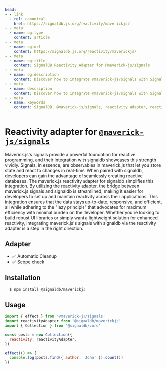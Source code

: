 ```yaml
---
head:
- - link
  - rel: canonical
    href: https://signaldb.js.org/reactivity/maverickjs/
- - meta
  - name: og:type
    content: article
- - meta
  - name: og:url
    content: https://signaldb.js.org/reactivity/maverickjs/
- - meta
  - name: og:title
    content: SignalDB Reactivity Adapter for @maverick-js/signals
- - meta
  - name: og:description
    content: Discover how to integrate @maverick-js/signals with SignalDB using the reactivity adapter for seamless reactive database integration.
- - meta
  - name: description
    content: Discover how to integrate @maverick-js/signals with SignalDB using the reactivity adapter for seamless reactive database integration.
- - meta
  - name: keywords
    content: SignalDB, @maverick-js/signals, reactivity adapter, reactive programming, JavaScript, real-time updates, integration guide, @signaldb/maverickjs, collection setup, automatic cleanup, scope check
---
```

# Reactivity adapter for [`@maverick-js/signals`](https://github.com/maverick-js/signals)

Maverick.js's signals provide a powerful foundation for reactive programming, and their integration with signaldb showcases this strength vividly. Signals, in essence, are observables in maverick.js that let you store state and react to changes in real-time. When paired with signaldb, developers can gain the advantage of seamlessly creating reactive databases. The maverick.js reactivity adapter for signaldb simplifies this integration. By utilizing the reactivity adapter, the bridge between maverick.js signals and signaldb is streamlined, making it easier for developers to set up and maintain reactivity across their applications. This integration ensures that the data stays up-to-date, responsive, and efficient, all while adhering to the "lazy principle" that advocates for maximum efficiency with minimal burden on the developer. Whether you're looking to build robust UI libraries or simply want a lightweight solution for enhanced reactivity, integrating maverick.js's signals with signaldb via the reactivity adapter is a step in the right direction.

## Adapter

* ✅ Automatic Cleanup
* ✅ Scope check

## Installation

```bash
  $ npm install @signaldb/maverickjs
```

## Usage

```js
import { effect } from '@maverick-js/signals'
import reactivityAdapter from '@signaldb/maverickjs'
import { Collection } from '@signaldb/core'

const posts = new Collection({
  reactivity: reactivityAdapter,
})

effect(() => {
  console.log(posts.find({ author: 'John' }).count())
})
```
